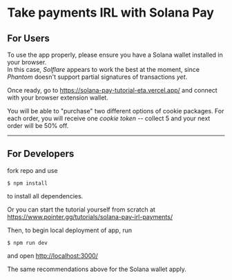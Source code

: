 # Take payments IRL with Solana Pay

## For Users

To use the app properly, please ensure you have a Solana wallet installed in your browser.<br>
In this case, _Solflare_ appears to work the best at the moment, since _Phantom_ doesn't support partial signatures of transactions _yet_.

Once ready, go to
<https://solana-pay-tutorial-eta.vercel.app/>
and connect with your browser extension wallet.

You will be able to "purchase" two different options of cookie packages.
For each order, you will receive one _cookie token_ -- collect 5 and your next order will be 50% off.

---

## For Developers

fork repo and use

```
$ npm install
```

to install all dependencies.

Or you can start the tutorial yourself from scratch at
<https://www.pointer.gg/tutorials/solana-pay-irl-payments/>

Then, to begin local deployment of app, run

```
$ npm run dev
```

and open <http://localhost:3000/>

The same recommendations above for the Solana wallet apply.
